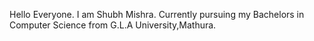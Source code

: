 Hello Everyone.
I am Shubh Mishra.
Currently pursuing my Bachelors in Computer Science from G.L.A University,Mathura.

